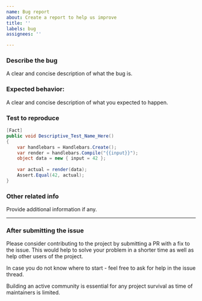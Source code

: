 ```yaml
---
name: Bug report
about: Create a report to help us improve
title: ''
labels: bug
assignees: ''

---
```


### Describe the bug
A clear and concise description of what the bug is.

### Expected behavior:
A clear and concise description of what you expected to happen.

### Test to reproduce
```csharp
[Fact]
public void Descriptive_Test_Name_Here()
{
    var handlebars = Handlebars.Create();
    var render = handlebars.Compile("{{input}}");
    object data = new { input = 42 };
    
    var actual = render(data);
    Assert.Equal(42, actual);
}
```

### Other related info
Provide additional information if any.

---

### After submitting the issue
Please consider contributing to the project by submitting a PR with a fix to the issue. 
This would help to solve your problem in a shorter time as well as help other users of the project.

In case you do not know where to start - feel free to ask for help in the issue thread.

Building an active community is essential for any project survival as time of maintainers is limited.
